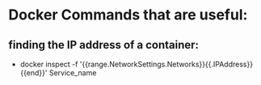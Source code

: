 # Docker Commands that are useful:
## finding the IP address of a container:
* docker inspect -f '{{range.NetworkSettings.Networks}}{{.IPAddress}}{{end}}' Service_name
